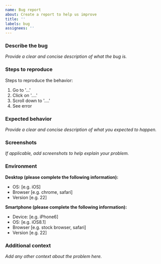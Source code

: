```yaml
---
name: Bug report
about: Create a report to help us improve
title: ''
labels: bug
assignees: ''
---
```


### Describe the bug

_Provide a clear and concise description of what the bug is._

### Steps to reproduce

Steps to reproduce the behavior:

1. Go to '...'
2. Click on '....'
3. Scroll down to '....'
4. See error

### Expected behavior

_Provide a clear and concise description of what you expected to happen._

### Screenshots

_If applicable, add screenshots to help explain your problem._

### Environment

**Desktop (please complete the following information):**

- OS: [e.g. iOS]
- Browser [e.g. chrome, safari]
- Version [e.g. 22]

**Smartphone (please complete the following information):**

- Device: [e.g. iPhone6]
- OS: [e.g. iOS8.1]
- Browser [e.g. stock browser, safari]
- Version [e.g. 22]

### Additional context

_Add any other context about the problem here._
